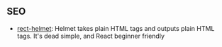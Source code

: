 ## SEO

- [rect-helmet](https://github.com/nfl/react-helmet): Helmet takes plain HTML tags and outputs plain HTML tags. It's dead simple, and React beginner friendly